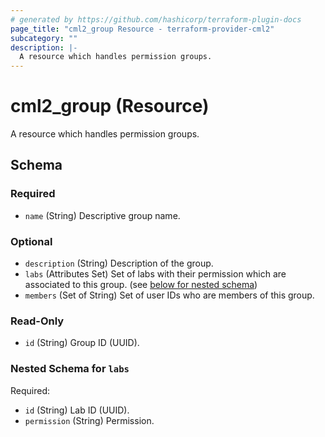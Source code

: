 ```yaml
---
# generated by https://github.com/hashicorp/terraform-plugin-docs
page_title: "cml2_group Resource - terraform-provider-cml2"
subcategory: ""
description: |-
  A resource which handles permission groups.
---
```


# cml2_group (Resource)

A resource which handles permission groups.



<!-- schema generated by tfplugindocs -->
## Schema

### Required

- `name` (String) Descriptive group name.

### Optional

- `description` (String) Description of the group.
- `labs` (Attributes Set) Set of labs with their permission which are associated to this group. (see [below for nested schema](#nestedatt--labs))
- `members` (Set of String) Set of user IDs who are members of this group.

### Read-Only

- `id` (String) Group ID (UUID).

<a id="nestedatt--labs"></a>
### Nested Schema for `labs`

Required:

- `id` (String) Lab ID (UUID).
- `permission` (String) Permission.


